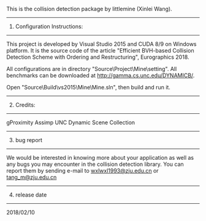 This is the collision detection package by littlemine (Xinlei Wang).

------------------------------------------------------------------------------
1. Configuration Instructions:
------------------------------------------------------------------------------

This project is developed by Visual Studio 2015 and CUDA 8/9 on Windows platform. It is the source code of the article "Efficient BVH-based Collision Detection Scheme with Ordering and Restructuring", Eurographics 2018.

All configurations are in directory "Source\Project\Mine\setting\".
All benchmarks can be downloaded at http://gamma.cs.unc.edu/DYNAMICB/.

Open "Source\Build\vs2015\Mine\Mine.sln", then build and run it.


------------------------------------------------------------------------------
2. Credits:
------------------------------------------------------------------------------

gProximity
Assimp
UNC Dynamic Scene Collection

------------------------------------------------------------------------------
3. bug report
------------------------------------------------------------------------------

We would be interested in knowing more about your application as well as any
bugs you may encounter in the collision detection library. You can
report them by sending e-mail to wxlwxl1993@zju.edu.cn or tang_m@zju.edu.cn

------------------------------------------------------------------------------
4. release date
------------------------------------------------------------------------------

2018/02/10
